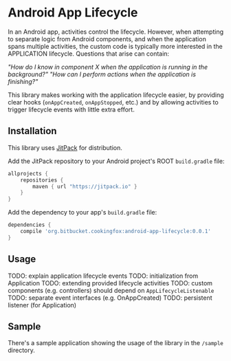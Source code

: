 # Android App Lifecycle

In an Android app, activities control the lifecycle. However, when attempting to separate logic from
Android components, and when the application spans multiple activities, the custom code is typically
more interested in the APPLICATION lifecycle. Questions that arise can contain:

_"How do I know in component X when the application is running in the background?"_
_"How can I perform actions when the application is finishing?"_

This library makes working with the application lifecycle easier, by providing clear hooks
(`onAppCreated`, `onAppStopped`, etc.) and by allowing activities to trigger lifecycle events with
little extra effort.

## Installation

This library uses [JitPack](https://jitpack.io/) for distribution.

Add the JitPack repository to your Android project's ROOT `build.gradle` file:

```groovy
allprojects {
    repositories {
        maven { url "https://jitpack.io" }
    }
}
```

Add the dependency to your app's `build.gradle` file:

```groovy
dependencies {
    compile 'org.bitbucket.cookingfox:android-app-lifecycle:0.0.1'
}
```

## Usage

TODO: explain application lifecycle events
TODO: initialization from Application
TODO: extending provided lifecycle activities
TODO: custom components (e.g. controllers) should depend on `AppLifecycleListenable`
TODO: separate event interfaces (e.g. OnAppCreated)
TODO: persistent listener (for Application)

## Sample

There's a sample application showing the usage of the library in the `/sample` directory.
